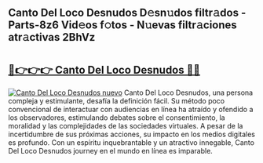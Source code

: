 ## Canto Del Loco Desnudos D𝚎sn𝚞dos filtr𝚊dos - Parts-8z6 Vid𝚎os f𝚘tos - N𝚞evas filtr𝚊ciones atr𝚊ctivas 2BhVz

# <h2><a href="http://mb8l5nx.tromn.icu/?c=Canto+Del+Loco+Desnudos">🔗👉👉👉 Canto Del Loco Desnudos 🔗🔗</a></h2>

[![Canto Del Loco Desnudos nuevo](https://i.imgur.com/pEAQMta.gif)](http://mb8l5nx.tromn.icu/?c=Canto+Del+Loco+Desnudos)
Canto Del Loco Desnudos, una persona compleja y estimulante, desafía la definición fácil. Su método poco convencional de interactuar con audiencias en línea ha atraído y ofendido a los observadores, estimulando debates sobre el consentimiento, la moralidad y las complejidades de las sociedades virtuales. A pesar de la incertidumbre de sus próximas acciones, su impacto en los medios digitales es profundo. Con un espíritu inquebrantable y un atractivo innegable, Canto Del Loco Desnudos journey en el mundo en línea es imparable.
